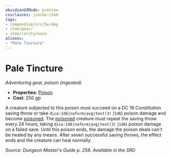```yaml
---
obsidianUIMode: preview
cssclasses: json5e-item
tags:
- compendium/src/5e/dmg
- item/gear/
- item/rarity/none
aliases: 
- "Pale Tincture"
---
```

# Pale Tincture
*Adventuring gear, poison (ingested)*  

- **Properties**: [Poison](2-Mechanics/CLI/rules/item-properties.md#Poison)
- **Cost**: 250 gp

A creature subjected to this poison must succeed on a DC 16 Constitution saving throw or take `dice:1d6|noform|avg|text(3)` (`1d6`) poison damage and become [poisoned](2-Mechanics/CLI/rules/conditions.md#Poisoned). The [poisoned](2-Mechanics/CLI/rules/conditions.md#Poisoned) creature must repeat the saving throw every 24 hours, taking `dice:1d6|noform|avg|text(3)` (`1d6`) poison damage on a failed save. Until this poison ends, the damage the poison deals can't be healed by any means. After seven successful saving throws, the effect ends and the creature can heal normally.

*Source: Dungeon Master's Guide p. 258. Available in the <span title='Systems Reference Document (5.1)'>SRD</span>*